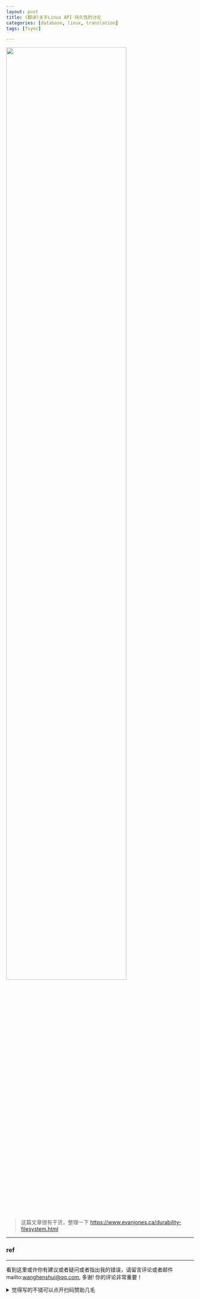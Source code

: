```yaml
---
layout: post
title: (翻译)关于Linux API 持久性的讨论
categories: [database, linux, translation]
tags: [fsync]

---
```


<img src="https://wanghenshui.github.io/assets/quadraddnt.png" alt="" width="80%">

> 这篇文章很有干货，整理一下 https://www.evanjones.ca/durability-filesystem.html



---

### ref


---

看到这里或许你有建议或者疑问或者指出我的错误，请留言评论或者邮件mailto:wanghenshui@qq.com, 多谢!  你的评论非常重要！

<details>
<summary>觉得写的不错可以点开扫码赞助几毛</summary>
<img src="https://wanghenshui.github.io/assets/wepay.png" alt="微信转账">
</details>

